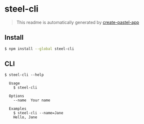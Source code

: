 # steel-cli

> This readme is automatically generated by [create-pastel-app](https://github.com/vadimdemedes/create-pastel-app)

## Install

```bash
$ npm install --global steel-cli
```

## CLI

```
$ steel-cli --help

  Usage
    $ steel-cli

  Options
    --name  Your name

  Examples
    $ steel-cli --name=Jane
    Hello, Jane
```
